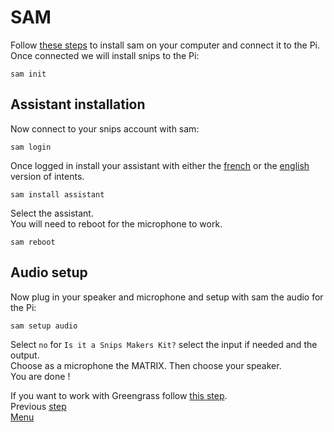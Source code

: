 # SAM
Follow [these steps](https://snips.gitbook.io/getting-started/installation "Installing sam") to install sam on your computer and connect it to the Pi.  
Once connected we will install snips to the Pi:
```
sam init
```
## Assistant installation
Now connect to your snips account with sam:
```
sam login
```
Once logged in install your assistant with either the [french](https://console.snips.ai/app-editor/skill_x7VKk0K00Nyv "French version of the assistant") or the [english](https://console.snips.ai/app-editor/skill_x7Vo5Y9kExaq "English version of the assistant") version of intents.
```
sam install assistant
```
Select the assistant.  
You will need to reboot for the microphone to work.
```
sam reboot
```
## Audio setup
Now plug in your speaker and microphone and setup with sam the audio for the Pi:
```
sam setup audio
```
Select `no` for `Is it a Snips Makers Kit?` select the input if needed and the output.  
Choose as a microphone the MATRIX. Then choose your speaker.  
You are done !  
  
If you want to work with Greengrass follow [this step](./GREENGRASS.md "Greengrass setup").  
Previous [step](./PI.md "Pi setup")  
[Menu](../README.md "Menu")
